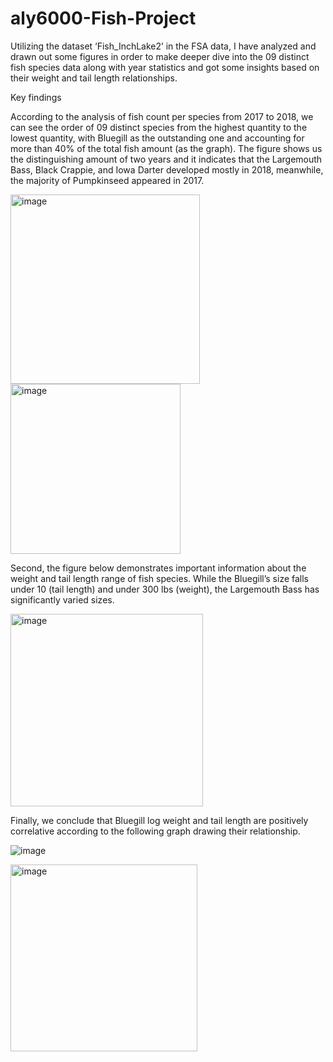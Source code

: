 # aly6000-Fish-Project
Utilizing the dataset ‘Fish_InchLake2’ in the FSA data, I have analyzed and drawn out some figures in order to make deeper dive into the 09 distinct fish species data along with year statistics and got some insights based on their weight and tail length relationships.  

Key findings 

According to the analysis of fish count per species from 2017 to 2018, we can see the order of 09 distinct species from the highest quantity to the lowest quantity, with Bluegill as the outstanding one and accounting for more than 40% of the total fish amount (as the graph). The figure shows us the distinguishing amount of two years and it indicates that the Largemouth Bass, 	Black Crappie, and Iowa Darter developed mostly in 2018, meanwhile, the majority of Pumpkinseed appeared in 2017. 

<img width="303" alt="image" src="https://github.com/janie140/aly6000-FishProject/assets/121474131/4fc1f481-20dd-4cc5-85be-f2abd7e002a1">

<img width="272" alt="image" src="https://github.com/janie140/aly6000-FishProject/assets/121474131/b71bf11e-ab32-40a1-8212-eed4e0f8a5d9">

Second, the figure below demonstrates important information about the weight and tail length range of fish species. While the Bluegill’s size falls under 10 (tail length) and under 300 lbs (weight), the Largemouth Bass has significantly varied sizes.

<img width="308" alt="image" src="https://github.com/janie140/aly6000-FishProject/assets/121474131/26be1cde-5876-4fc0-af3d-1d712fb9e915">

Finally, we conclude that Bluegill log weight and tail length are positively correlative according to the following graph drawing their relationship.

![image](https://github.com/janie140/aly6000-FishProject/assets/121474131/ab07530f-0232-422d-808e-529ec5405f61)

<img width="299" alt="image" src="https://github.com/janie140/aly6000-FishProject/assets/121474131/975e3bfc-c030-4dc6-a27a-e2b1caf7dd2d">



